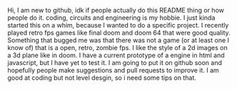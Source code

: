Hi, I am new to github, idk if people actually do this README thing or how people do it. coding, circuits and engineering is my hobbie. 
I just kinda started this on a whim, because I wanted to do a specific project.
I recently played retro fps games like final doom and doom 64 that were good quality. 
Something that bugged me was that there was not a game (or at least one I know of) that is a open, retro, zombie fps.
I like the style of a 2d images on a 3d plane like in doom. I have a current prototype of a engine in html and javascript, but I have yet to test it.
I am going to put it on github soon and hopefully people make suggestions and pull requests to improve it. 
I am good at coding but not level desgin, so i need some tips on that. 
